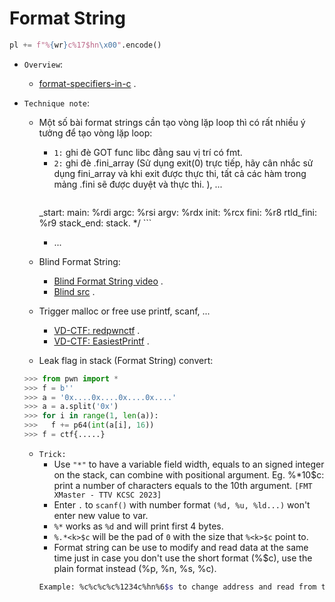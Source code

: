 # Format String

```python
pl += f"%{wr}c%17$hn\x00".encode()
```

- `Overview`:
    * [format-specifiers-in-c](https://www.tutorialspoint.com/format-specifiers-in-c) .

- `Technique note`:
    * Một số bài format strings cần tạo vòng lặp loop thì có rất nhiều ý tưởng để tạo vòng lặp loop: 
         + `1:` ghi đè GOT func libc đằng sau vị trí có fmt.
         + `2:` ghi đè .fini_array (Sử dụng exit(0) trực tiếp, hãy cân nhắc sử dụng fini_array và khi exit được thực thi, tất cả các hàm trong mảng .fini sẽ được duyệt và thực thi. ), ...
           ```c
		_start:
           	main:		%rdi
		argc:		%rsi
	        argv:		%rdx
	        init:		%rcx
	        fini:		%r8
	        rtld_fini:	%r9
	        stack_end:	stack.	*/
           ```
         + ...
    * Blind Format String:
        + [Blind Format String video](https://www.youtube.com/watch?v=XuzuFUGuQv0) .
        + [Blind src](https://github.com/beerpwn/ctf/tree/master/2019/redpwn_ctf/black_echo) .
    * Trigger malloc or free use printf, scanf, ...
        + [VD-CTF: redpwnctf](https://scavengersecurity.com/posts/redpwnctf-simultaneity/) .
        + [VD-CTF: EasiestPrintf](https://poning.me/2017/03/23/EasiestPrintf/#:~:text=Leak%20the%20libc%20address%20from%20the%20arbitrary%20read.,the%20input.%20The%20full%20script%20is%20as%20follows) .

    * Leak flag in stack (Format String) convert:

    ```python
    >>> from pwn import *
    >>> f = b''
    >>> a = '0x....0x....0x....0x....'
    >>> a = a.split('0x')
    >>> for i in range(1, len(a)):
    >>>   f += p64(int(a[i], 16))
    >>> f = ctf{.....}
    ```
    * `Trick: `
       + Use `"*"` to have a variable field width, equals to an signed integer on the stack, can combine with positional argument. Eg. %*10$c: print a number of characters equals to the 10th argument. `[FMT XMaster - TTV KCSC 2023]`
       + Enter `.` to `scanf()` with number format `(%d, %u, %ld...)` won't enter new value to var.
       + `%*` works as `%d` and will print first 4 bytes.
       + `%.*<k>$c` will be the pad of `0` with the size that `%<k>$c` point to.
       + Format string can be use to modify and read data at the same time just in case you don't use the short format (%<k>$c), use the plain format instead (%p, %n, %s, %c).
       ```bash
       Example: %c%c%c%c%1234c%hn%6$s to change address and read from that changed address.
       ```
